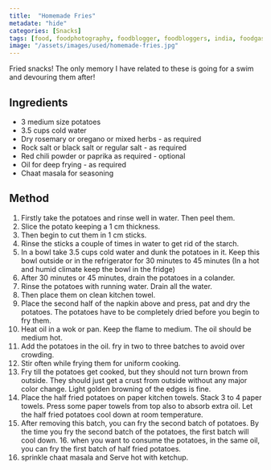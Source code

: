 ```yaml
---
title:  "Homemade Fries"
metadate: "hide"
categories: [Snacks]
tags: [food, foodphotography, foodblogger, foodbloggers, india, foodgasm, indianfood, love, foodcoma, foodporn,indiancooking, indianrecipe, foodlovers, indianfood, indianfoodbloggers, foodiesofinstagram, foodlove, indian, indiancouple, eatlocal, eathealthy, eatwell, desifood, trending, tasty, taste, yummyinmytummy, foodie, instafood, instafoodie, foodstagram, instagood, passionatepaprika, foodblog, easy, indian, recipe, mothersrecipe, cooking, easycooking, easyrecipe, simple, simplefood ]
image: "/assets/images/used/homemade-fries.jpg"
---
```


Fried snacks! The only memory I have related to these is going for a swim and devouring them after! 


## Ingredients

- 3 medium size potatoes 
- 3.5 cups cold water
- Dry rosemary or oregano or mixed herbs - as required
- Rock salt or black salt or regular salt - as required
- Red chili powder or paprika as required - optional
- Oil for deep frying - as required
- Chaat masala for seasoning

## Method

1. Firstly take the potatoes and rinse well in water. Then peel them. 
2. Slice the potato keeping a 1 cm thickness.
3. Then begin to cut them in 1 cm sticks. 
4. Rinse the sticks a couple of times in water to get rid of the starch.
5. In a bowl take 3.5 cups cold water and dunk the potatoes in it. Keep this bowl outside or in the refrigerator for 30 minutes to 45 minutes (In a hot and humid climate keep the bowl in the fridge)
6. After 30 minutes or 45 minutes, drain the potatoes in a colander.
7. Rinse the potatoes with running water. Drain all the water. 
8. Then place them on clean kitchen towel.
9. Place the second half of the napkin above and press, pat and dry the potatoes. The potatoes have to be completely dried before you begin to fry them. 
10. Heat oil in a wok or pan. Keep the flame to medium. The oil should be medium hot.
11. Add the potatoes in the oil. fry in two to three batches to avoid over crowding.
12. Stir often while frying them for uniform cooking.
13. Fry till the potatoes get cooked, but they should not turn brown from outside. They should just get a crust from outside without any major color change. Light golden browning of the edges is fine. 
14. Place the half fried potatoes on paper kitchen towels. Stack 3 to 4 paper towels. Press some paper towels from top also to absorb extra oil. Let the half fried potatoes cool down at room temperature. 
15. After removing this batch, you can fry the second batch of potatoes. By the time you fry the second batch of the potatoes, the first batch will cool down. 16. when you want to consume the potatoes, in the same oil, you can fry the first batch of half fried potatoes.
17. sprinkle chaat masala and Serve hot with ketchup. 

